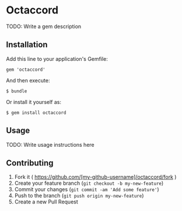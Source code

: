 # Octaccord

TODO: Write a gem description

## Installation

Add this line to your application's Gemfile:

    gem 'octaccord'

And then execute:

    $ bundle

Or install it yourself as:

    $ gem install octaccord

## Usage

TODO: Write usage instructions here

## Contributing

1. Fork it ( https://github.com/[my-github-username]/octaccord/fork )
2. Create your feature branch (`git checkout -b my-new-feature`)
3. Commit your changes (`git commit -am 'Add some feature'`)
4. Push to the branch (`git push origin my-new-feature`)
5. Create a new Pull Request
